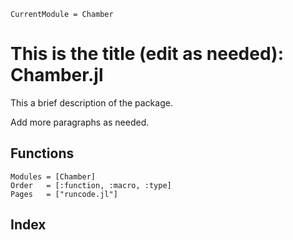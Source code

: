 ```@meta
CurrentModule = Chamber
```

# This is the title (edit as needed): Chamber.jl

This a brief description of the package.

Add more paragraphs as needed.

## Functions
```@autodocs
Modules = [Chamber]
Order   = [:function, :macro, :type]
Pages   = ["runcode.jl"]
```

## Index
```@index
```

